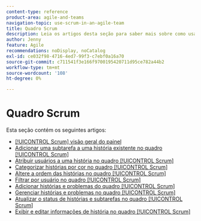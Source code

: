 ```yaml
---
content-type: reference
product-area: agile-and-teams
navigation-topic: use-scrum-in-an-agile-team
title: Quadro Scrum
description: Leia os artigos desta seção para saber mais sobre como usar o quadro Scrum no Workfront.
author: Jenny
feature: Agile
recommendations: noDisplay, noCatalog
exl-id: ce032f98-4716-4ed7-99f3-c7ebf0a16a70
source-git-commit: c711541f3e166f9700195420711d95ce782a44b2
workflow-type: tm+mt
source-wordcount: '108'
ht-degree: 0%

---
```


# Quadro Scrum

Esta seção contém os seguintes artigos:

* [[!UICONTROL Scrum] visão geral do painel](../../../agile/use-scrum-in-an-agile-team/scrum-board/scrum-board-overview.md)
* [Adicionar uma subtarefa a uma história existente no quadro [!UICONTROL Scrum]](../../../agile/use-scrum-in-an-agile-team/scrum-board/add-a-subtask-to-an-existing-story-scrum.md)
* [Atribuir usuários a uma história no quadro [!UICONTROL Scrum]](../../../agile/use-scrum-in-an-agile-team/scrum-board/assign-users-to-a-story-scrum.md)
* [Categorizar histórias por cor no quadro [!UICONTROL Scrum]](../../../agile/use-scrum-in-an-agile-team/scrum-board/categorize-stories-by-color.md)
* [Altere a ordem das histórias no quadro [!UICONTROL Scrum]](../../../agile/use-scrum-in-an-agile-team/scrum-board/change-order-of-stories.md)
* [Filtrar por usuário no quadro [!UICONTROL Scrum]](../../../agile/use-scrum-in-an-agile-team/scrum-board/filter-by-user-scrum-board.md)
* [Adicionar histórias e problemas do quadro [!UICONTROL Scrum]](../../../agile/use-scrum-in-an-agile-team/scrum-board/add-story-from-scrum-board.md)
* [Gerenciar histórias e problemas no quadro [!UICONTROL Scrum]](../../../agile/use-scrum-in-an-agile-team/scrum-board/manage-scrum-board.md)
* [Atualizar o status de histórias e subtarefas no quadro [!UICONTROL Scrum]](../../../agile/use-scrum-in-an-agile-team/scrum-board/update-status-of-stories-and-subtasks.md)
* [Exibir e editar informações de história no quadro [!UICONTROL Scrum]](../../../agile/use-scrum-in-an-agile-team/scrum-board/view-and-edit-story-info.md)
